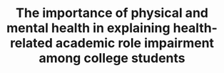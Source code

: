 --- 
abstract: '' 
authors: 
 - CR Wilks
 -  RP Auerbach
 -  J Alonso
 -  C Benjet
 -  R Bruffaerts
 -  P Cuijpers
 -  ...
doi: '10.1016/j.jpsychires.2020.01.009' 
featured: false 
publication: '*Journal of Psychiatric Research*, 134' 
publication_short: '' 
publishDate: '2020-01-01' 
title: 'The importance of physical and mental health in explaining health-related academic role impairment among college students' 
url_code: '' 
url_dataset: '' 
url_pdf: '' 
url_poster: '' 
url_project: '' 
url_slides: '' 
url_source: '' 
url_video: '' 
---